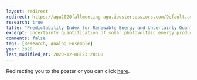 ```yaml
---
layout: redirect
redirect: https://agu2020fallmeeting-agu.ipostersessions.com/Default.aspx?s=FE-D8-F1-1B-BD-5E-9A-7E-DD-B1-BA-7D-0A-EE-17-D0
research: true
title: "Predictability Index for Renewable Energy and Uncertainty Quantification with Analog Ensemble"
excerpt: Uncertainty quantification of solar photovoltaic energy production with ensemble forecasts and performance system simulations. AGU poster. Publicly available after January 2021.
comments: false
tags: [Research, Analog Ensemble]
year: 2020
last_modified_at: 2020-12-08T23:28:00
---
```


Redirecting you to the poster or you can click [here](https://agu2020fallmeeting-agu.ipostersessions.com/Default.aspx?s=FE-D8-F1-1B-BD-5E-9A-7E-DD-B1-BA-7D-0A-EE-17-D0).

